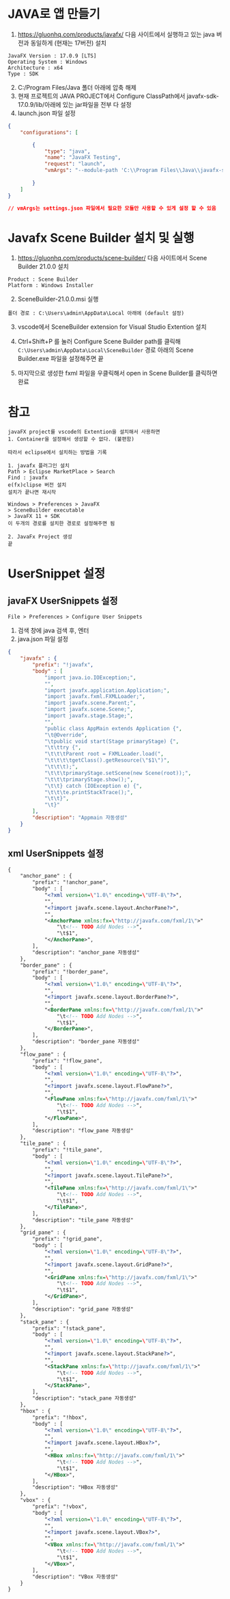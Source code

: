 # JAVA로 앱 만들기

1. https://gluonhq.com/products/javafx/ 다음 사이트에서 실행하고 있는 java 버전과 동일하게 (현재는 17버전) 설치
```
JavaFX Version : 17.0.9 [LTS]
Operating System : Windows
Architecture : x64
Type : SDK
```
2. C:/Program Files/Java 폴더 아래에 압축 해제
3. 현재 프로젝트의 JAVA PROJECT에서 Configure ClassPath에서 javafx-sdk-17.0.9/lib/아래에 있는 jar파일을 전부 다 설정
4. launch.json 파일 설정
``` json
{
    "configurations": [

        {
            "type": "java",
            "name": "JavaFX Testing",
            "request": "launch",
            "vmArgs": "--module-path 'C:\\Program Files\\Java\\javafx-sdk-17.0.9\\lib' --add-modules javafx.controls,javafx.fxml"
            
        }
    ] 
}

// vmArgs는 settings.json 파일에서 필요한 모듈만 사용할 수 있게 설정 할 수 있음
```

# Javafx Scene Builder 설치 및 실행

1. https://gluonhq.com/products/scene-builder/ 다음 사이트에서 Scene Builder 21.0.0 설치
```
Product : Scene Builder
Platform : Windows Installer
```

2. SceneBuilder-21.0.0.msi 실행
```
폴더 경로 : C:\Users\admin\AppData\Local 아래에 (default 설정)
```

3. vscode에서 SceneBuilder extension for Visual Studio Extention 설치

4. Ctrl+Shift+P 를 눌러 Configure Scene Builder path를 클릭해 `C:\Users\admin\AppData\Local\SceneBuilder` 경로 아래의 Scene Builder.exe 파일을 설정해주면 끝

5. 마지막으로 생성한 fxml 파일을 우클릭해서 open in Scene Builder를 클릭하면 완료

# 참고
```
javaFX project를 vscode의 Extention을 설치해서 사용하면
1. Container을 설정해서 생성할 수 없다. (불편함)

따라서 eclipse에서 설치하는 방법을 기록

1. javafx 플러그인 설치
Path > Eclipse MarketPlace > Search
Find : javafx
e(fx)clipse 버전 설치
설치가 끝나면 재시작

Windows > Preferences > JavaFX
> SceneBuilder executable
> JavaFX 11 + SDK
이 두개의 경로를 설치한 경로로 설정해주면 됨

2. JavaFx Project 생성
끝
```

# UserSnippet 설정 

## javaFX UserSnippets 설정
`File > Preferences > Configure User Snippets`
1. 검색 창에 java 검색 후, 엔터
2. java.json 파일 설정

``` json
{
	"javafx" : {
		"prefix": "!javafx",
		"body" : [
			"import java.io.IOException;",
			"",
			"import javafx.application.Application;",
			"import javafx.fxml.FXMLLoader;",
			"import javafx.scene.Parent;",
			"import javafx.scene.Scene;",
			"import javafx.stage.Stage;",
			"",
			"public class AppMain extends Application {",
			"\t@Override",
			"\tpublic void start(Stage primaryStage) {",
			"\t\ttry {",
			"\t\t\tParent root = FXMLLoader.load(",
			"\t\t\t\tgetClass().getResource(\"$1\")",
			"\t\t\t);",
			"\t\t\tprimaryStage.setScene(new Scene(root));",
			"\t\t\tprimaryStage.show();",
			"\t\t} catch (IOException e) {",
			"\t\t\te.printStackTrace();",
			"\t\t}",
			"\t}"
		],
		"description": "Appmain 자동생성"
	}
}
```

## xml UserSnippets 설정
``` xml
{
	"anchor_pane" : {
		"prefix": "!anchor_pane",
		"body" : [
			"<?xml version=\"1.0\" encoding=\"UTF-8\"?>",
			"",
			"<?import javafx.scene.layout.AnchorPane?>",
			"",
			"<AnchorPane xmlns:fx=\"http://javafx.com/fxml/1\">"
				"\t<!-- TODO Add Nodes -->",
				"\t$1",
			"</AnchorPane>",
		],
		"description": "anchor_pane 자동생성"
	},
	"border_pane" : {
		"prefix": "!border_pane",
		"body" : [
			"<?xml version=\"1.0\" encoding=\"UTF-8\"?>",
			"",
			"<?import javafx.scene.layout.BorderPane?>",
			"",
			"<BorderPane xmlns:fx=\"http://javafx.com/fxml/1\">"
				"\t<!-- TODO Add Nodes -->",
				"\t$1",
			"</BorderPane>",
		],
		"description": "border_pane 자동생성"
	},
	"flow_pane" : {
		"prefix": "!flow_pane",
		"body" : [
			"<?xml version=\"1.0\" encoding=\"UTF-8\"?>",
			"",
			"<?import javafx.scene.layout.FlowPane?>",
			"",
			"<FlowPane xmlns:fx=\"http://javafx.com/fxml/1\">"
				"\t<!-- TODO Add Nodes -->",
				"\t$1",
			"</FlowPane>",
		],
		"description": "flow_pane 자동생성"
	},
	"tile_pane" : {
		"prefix": "!tile_pane",
		"body" : [
			"<?xml version=\"1.0\" encoding=\"UTF-8\"?>",
			"",
			"<?import javafx.scene.layout.TilePane?>",
			"",
			"<TilePane xmlns:fx=\"http://javafx.com/fxml/1\">"
				"\t<!-- TODO Add Nodes -->",
				"\t$1",
			"</TilePane>",
		],
		"description": "tile_pane 자동생성"
	},
	"grid_pane" : {
		"prefix": "!grid_pane",
		"body" : [
			"<?xml version=\"1.0\" encoding=\"UTF-8\"?>",
			"",
			"<?import javafx.scene.layout.GridPane?>",
			"",
			"<GridPane xmlns:fx=\"http://javafx.com/fxml/1\">"
				"\t<!-- TODO Add Nodes -->",
				"\t$1",
			"</GridPane>",
		],
		"description": "grid_pane 자동생성"
	},
	"stack_pane" : {
		"prefix": "!stack_pane",
		"body" : [
			"<?xml version=\"1.0\" encoding=\"UTF-8\"?>",
			"",
			"<?import javafx.scene.layout.StackPane?>",
			"",
			"<StackPane xmlns:fx=\"http://javafx.com/fxml/1\">"
				"\t<!-- TODO Add Nodes -->",
				"\t$1",
			"</StackPane>",
		],
		"description": "stack_pane 자동생성"
	},
	"hbox" : {
		"prefix": "!hbox",
		"body" : [
			"<?xml version=\"1.0\" encoding=\"UTF-8\"?>",
			"",
			"<?import javafx.scene.layout.HBox?>",
			"",
			"<HBox xmlns:fx=\"http://javafx.com/fxml/1\">"
				"\t<!-- TODO Add Nodes -->",
				"\t$1",
			"</HBox>",
		],
		"description": "HBox 자동생성"
	},
	"vbox" : {
		"prefix": "!vbox",
		"body" : [
			"<?xml version=\"1.0\" encoding=\"UTF-8\"?>",
			"",
			"<?import javafx.scene.layout.VBox?>",
			"",
			"<VBox xmlns:fx=\"http://javafx.com/fxml/1\">"
				"\t<!-- TODO Add Nodes -->",
				"\t$1",
			"</VBox>",
		],
		"description": "VBox 자동생성"
	}
}
```